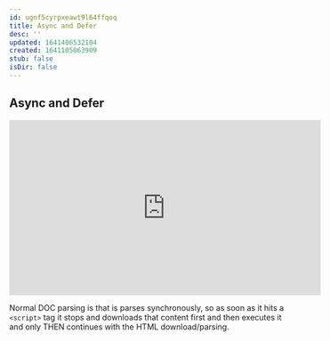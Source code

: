 ```yaml
---
id: ugnf5cyrpxeawt9l64ffqoq
title: Async and Defer
desc: ''
updated: 1641406532104
created: 1641105063909
stub: false
isDir: false
---
```



## Async and Defer

<center>
	<iframe width="560" height="315" src="https://www.youtube.com/embed/BMuFBYw91UQ" frameborder="0" allow="accelerometer; autoplay; encrypted-media; gyroscope; picture-in-picture" allowfullscreen></iframe>
</center>

Normal DOC parsing is that is parses synchronously, so as soon as it hits a `<script>` tag it stops and downloads that content first and then executes it and only THEN continues with the HTML download/parsing.
